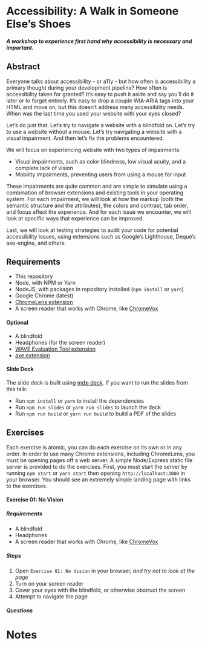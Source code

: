 # Accessibility: A Walk in Someone Else’s Shoes

##### A workshop to experience first hand why accessibility is necessary and important.

## Abstract

Everyone talks about accessibility - or a11y - but how often is accessibility a primary thought during your development pipeline? How often is accessibility taken for granted? It’s easy to push it aside and say you’ll do it later or to forget entirely. It’s easy to drop a couple WIA-ARIA tags into your HTML and move on, but this doesn’t address many accessibility needs. When was the last time you used your website with your eyes closed?

Let’s do just that. Let’s try to navigate a website with a blindfold on. Let’s try to use a website without a mouse. Let’s try navigating a website with a visual impairment. And then let’s fix the problems encountered.

We will focus on experiencing website with two types of impairments:
* Visual impairments, such as color blindness, low visual acuity, and a complete lack of vision
* Mobility impairments, preventing users from using a mouse for input

These impairments are quite common and are simple to simulate using a combination of browser extensions and existing tools in your operating system. For each impairment, we will look at how the markup (both the semantic structure and the attributes), the colors and contrast, tab order, and focus affect the experience. And for each issue we encounter, we will look at specific ways that experience can be improved.

Last, we will look at testing strategies to audit your code for potential accessibility issues, using extensions such as Google’s Lighthouse, Deque’s axe-engine, and others.

## Requirements

* This repository
* Node, with NPM or Yarn
* NodeJS, with packages in repository installed (`npm install` or `yarn`)
* Google Chrome (latest)
* [ChromeLens extension](https://chrome.google.com/webstore/detail/chromelens/idikgljglpfilbhaboonnpnnincjhjkd "ChromeLens")
* A screen reader that works with Chrome, like [ChromeVox](http://www.chromevox.com/installing.html "ChromeVox")

#### Optional

* A blindfold
* Headphones (for the screen reader)
* [WAVE Evaluation Tool extension](https://chrome.google.com/webstore/detail/wave-evaluation-tool/jbbplnpkjmmeebjpijfedlgcdilocofh "WAVE Evaluation Tool")
* [axe extension](https://chrome.google.com/webstore/detail/axe/lhdoppojpmngadmnindnejefpokejbdd "axe")

#### Slide Deck

The slide deck is built using [mdx-deck](https://github.com/jxnblk/mdx-deck). If you want to run the slides from this talk:

* Run `npm install` or `yarn` to install the dependencies
* Run `npm run slides` or `yarn run slides` to launch the deck
* Run `npm run build` or `yarn run build` to build a PDF of the slides

## Exercises

Each exercise is atomic, you can do each exercise on its own or in any order. In order to use many Chrome extensions, including ChromeLens, you must be opening
pages off a web server. A simple Node/Express static file server is provided to do the exercises. First, you must start the server by running `npm start` or
`yarn start` then opening `http://localhost:3000` in your browser. You should see an extremely simple landing page with links to the exercises.

#### Exercise 01: No Vision

##### Requirements

* A blindfold
* Headphones
* A screen reader that works with Chrome, like [ChromeVox](http://www.chromevox.com/installing.html "ChromeVox")

##### Steps

1. Open `Exercise 01: No Vision` in your browser, _and try not to look at the page_
2. Turn on your screen reader
3. Cover your eyes with the blindfold, or otherwise obstruct the screen
4. Attempt to navigate the page

##### Questions




# Notes